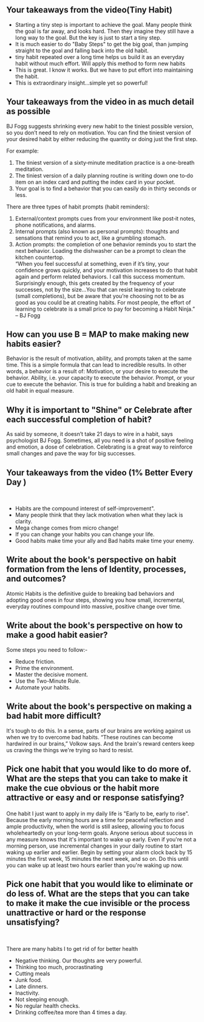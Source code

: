 
<h2>Your takeaways from the video(Tiny Habit)</h2>

* Starting a tiny step is important to achieve the goal. Many people think the goal is far away, and looks hard. Then they imagine they still have a long way to the goal. But the key is just to start a tiny step.
* It is much easier to do "Baby Steps" to get the big goal, than jumping straight to the goal and falling back into the old habit.
* tiny habit repeated over a long time helps us build it as an everyday habit without much effort. Will apply this method to form new habits
* This is great. I know it works. But we have to put effort into maintaining the habit.
* This is extraordinary insight...simple yet so powerful!<br>

<h2>Your takeaways from the video in as much detail as possible</h2>

BJ Fogg suggests shrinking every new habit to the tiniest possible version, so you don’t need to rely on motivation. You can find the tiniest version of your desired habit by either reducing the quantity or doing just the first step. 

For example:
1. The tiniest version of a sixty‐minute meditation practice is a one-breath meditation.
2. The tiniest version of a daily planning routine is writing down one to‐do item on an index card and putting the index card in your pocket.
3. Your goal is to find a behavior that you can easily do in thirty seconds or less.

There are three types of habit prompts (habit reminders):<br>
1. External/context prompts cues from your environment like post‐it notes, phone notifications, and alarms.
2. Internal prompts (also known as personal prompts): thoughts and sensations that remind you to act, like a grumbling stomach.
3. Action prompts: the completion of one behavior reminds you to start the next behavior. Loading the dishwasher can be a prompt to clean the kitchen countertop.<br>
“When you feel successful at something, even if it’s tiny, your confidence grows quickly, and your motivation increases to do that habit again and perform related behaviors. I call this success momentum. Surprisingly enough, this gets created by the frequency of your successes, not by the size...You that can resist learning to celebrate (small completions), but be aware that you’re choosing not to be as good as you could be at creating habits. For most people, the effort of learning to celebrate is a small price to pay for becoming a Habit Ninja.” – BJ Fogg
  
<h2>How can you use B = MAP to make making new habits easier?</h2>

Behavior is the result of motivation, ability, and prompts taken at the same time. This is a simple formula that can lead to incredible results. In other words, a behavior is a result of:
Motivation, or your desire to execute the behavior.
Ability, i.e. your capacity to execute the behavior.
Prompt, or your cue to execute the behavior.
This is true for building a habit and breaking an old habit in equal measure. <br>

<h2>Why it is important to "Shine" or Celebrate after each successful completion of habit?</h2>

As said by someone, it doesn’t take 21 days to wire in a habit, says psychologist BJ Fogg. Sometimes, all you need is a shot of positive feeling and emotion, a dose of celebration. Celebrating is a great way to reinforce small changes and pave the way for big successes.<br>

<h2>Your takeaways from the video (1% Better Every Day )</h2><br>

* Habits are the compound interest of self-improvement".<br>
* Many people think that they lack motivation when what they lack is clarity.<br>
* Mega change comes from micro change!<br>
* If you can change your habits you can change your life.<br>
* Good habits make time your ally and Bad habits make time your enemy.<br>

<h2>Write about the book's perspective on habit formation from the lens of Identity, processes, and outcomes?</h2>

Atomic Habits is the definitive guide to breaking bad behaviors and adopting good ones in four steps, showing you how small, incremental, everyday routines compound into massive, positive change over time.

<h2>Write about the book's perspective on how to make a good habit easier?</h2>
Some steps you need to follow:-<br>

* Reduce friction.
* Prime the environment.
* Master the decisive moment.
* Use the Two-Minute Rule.
* Automate your habits.

<h2>Write about the book's perspective on making a bad habit more difficult?</h2>

It's tough to do this. In a sense, parts of our brains are working against us when we try to overcome bad habits. “These routines can become hardwired in our brains,” Volkow says. And the brain's reward centers keep us craving the things we're trying so hard to resist.
<h2>

Pick one habit that you would like to do more of. What are the steps that you can take to make it make the cue obvious or the habit more attractive or easy and or response satisfying?</h2>

One habit I just want to apply in my daily life is "Early to be, early to rise".
Because the early morning hours are a time for peaceful reflection and ample productivity, when the world is still asleep, allowing you to focus wholeheartedly on your long-term goals. Anyone serious about success in any measure knows that it's important to wake up early.
Even if you're not a morning person, use incremental changes in your daily routine to start waking up earlier and earlier. Begin by setting your alarm clock back by 15 minutes the first week, 15 minutes the next week, and so on. Do this until you can wake up at least two hours earlier than you're waking up now.

<h2>Pick one habit that you would like to eliminate or do less of. What are the steps that you can take to make it make the cue invisible or the process unattractive or hard or the response unsatisfying?</h2><br>

There are many habits I to get rid of for better health

* Negative thinking. Our thoughts are very powerful.
* Thinking too much, procrastinating
* Cutting meals
* Junk food.
* Late dinners.
* Inactivity.
* Not sleeping enough.
* No regular health checks.
* Drinking coffee/tea more than 4 times a day.
